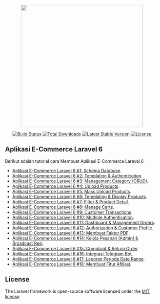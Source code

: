 <p align="center"><img src="https://res.cloudinary.com/dtfbvvkyp/image/upload/v1566331377/laravel-logolockup-cmyk-red.svg" width="400"></p>

<p align="center">
<a href="https://travis-ci.org/laravel/framework"><img src="https://travis-ci.org/laravel/framework.svg" alt="Build Status"></a>
<a href="https://packagist.org/packages/laravel/framework"><img src="https://poser.pugx.org/laravel/framework/d/total.svg" alt="Total Downloads"></a>
<a href="https://packagist.org/packages/laravel/framework"><img src="https://poser.pugx.org/laravel/framework/v/stable.svg" alt="Latest Stable Version"></a>
<a href="https://packagist.org/packages/laravel/framework"><img src="https://poser.pugx.org/laravel/framework/license.svg" alt="License"></a>
</p>

## Aplikasi E-Commerce Laravel 6

Berikut adalah tutorial cara Membuat Aplikasi E-Commerce Laravel 6

- [Aplikasi E-Commerce Laravel 6 #1: Schema Database](https://daengweb.id/aplikasi-e-commerce-laravel-6-1-schema-database).
- [Aplikasi E-Commerce Laravel 6 #2: Templating & Authentication](https://daengweb.id/aplikasi-e-commerce-laravel-6-2-templating-authentication).
- [Aplikasi E-Commerce Laravel 6 #3: Management Category (CRUD)](https://daengweb.id/aplikasi-e-commerce-laravel-6-3-management-category-crud).
- [Aplikasi E-Commerce Laravel 6 #4: Upload Products](https://daengweb.id/aplikasi-e-commerce-laravel-6-4-upload-products).
- [Aplikasi E-Commerce Laravel 6 #5: Mass Upload Products](https://daengweb.id/aplikasi-e-commerce-laravel-6-5-mass-upload-products).
- [Aplikasi E-Commerce Laravel 6 #6: Templating & Display Products](https://daengweb.id/aplikasi-e-commerce-laravel-6-6-templating-display-products).
- [Aplikasi E-Commerce Laravel 6 #7: Filter & Product Detail](https://daengweb.id/aplikasi-e-commerce-laravel-6-7-filter-product-detail).
- [Aplikasi E-Commerce Laravel 6 #8: Manage Carts](https://daengweb.id/aplikasi-e-commerce-laravel-6-8-manage-carts).
- [Aplikasi E-Commerce Laravel 6 #9: Customer Transactions](https://daengweb.id/aplikasi-e-commerce-laravel-6-9-customer-transactions).
- [Aplikasi E-Commerce Laravel 6 #10: Multiple Authentication](https://daengweb.id/aplikasi-e-commerce-laravel-6-10-multiple-authentication).
- [Aplikasi E-Commerce Laravel 6 #11: Dashboard & Management Orders](https://daengweb.id/aplikasi-e-commerce-laravel-6-11-dashboard-management-orders).
- [Aplikasi E-Commerce Laravel 6 #12: Authorization & Customer Profile](https://daengweb.id/aplikasi-e-commerce-laravel-6-12-authorization-customer-profile).
- [Aplikasi E-Commerce Laravel 6 #13: Membuat Faktur PDF](https://daengweb.id/aplikasi-e-commerce-laravel-6-13-membuat-faktur-pdf).
- [Aplikasi E-Commerce Laravel 6 #14: Kelola Pesanan (Admin) & Broadcast Resi](https://daengweb.id/aplikasi-e-commerce-laravel-6-14-kelola-pesanan-admin-broadcast-resi).
- [Aplikasi E-Commerce Laravel 6 #15: Complaint & Return Order](https://daengweb.id/aplikasi-e-commerce-laravel-6-15-complaint-return-order).
- [Aplikasi E-Commerce Laravel 6 #16: Integrasi Telegram Bot](https://daengweb.id/aplikasi-e-commerce-laravel-6-16-integrasi-telegram-bot).
- [Aplikasi E-Commerce Laravel 6 #17: Laporan Periode Date Range](https://daengweb.id/aplikasi-e-commerce-laravel-6-17-laporan-periode-date-range).
- [Aplikasi E-Commerce Laravel 6 #18: Membuat Fitur Afiliasi](https://daengweb.id/aplikasi-e-commerce-laravel-6-18-membuat-fitur-afiliasi).


## License

The Laravel framework is open-source software licensed under the [MIT license](https://opensource.org/licenses/MIT).
